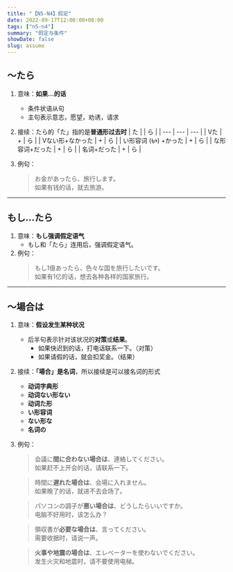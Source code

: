 ```yaml
---
title: "【N5-N4】假定"
date: 2022-09-17T12:00:00+08:00
tags: ["n5-n4"]
summary: "假定与条件"
showDate: false
slug: assume
---
```


## 〜たら
1. 意味：**如果...的话**
    - 条件状语从句
    - 主句表示意志，愿望，劝诱，请求

2. 接续：たら的「た」指的是**普通形过去时**
    | た |  | ら |
    | --- | --- | --- |
    | Vた | + | ら |
    | Vない形+なかった | + | ら |
    | い形容词 (~~い~~) +かった | + | ら |
    | な形容词+だった | + | ら |
    | 名词+だった | + | ら |
3. 例句：
    > お金があったら、旅行します。  
    如果有钱的话，就去旅游。

---
## もし...たら
1. 意味：**もし强调假定语气**
    - もし和「たら」连用后，强调假定语气。
2. 例句：
    > もし1億あったら、色々な国を旅行したいです。  
    如果有1亿的话，想去各种各样的国家旅行。

---
## 〜場合は
1. 意味：**假设发生某种状况**
	- 后半句表示针对该状况的**对策**或**结果**。
		- 如果快迟到的话，打电话联系一下。（对策）
		- 如果请假的话，就会扣奖金。（结果）
2. 接续：**「場合」是名词**，所以接续是可以接名词的形式
	- **动词字典形**
	- **动词ない形ない**
	- **动词た形**
	- **い形容词**
	- **ない形な**
	- **名词の**
2. 例句：
    > 会議に**間に合わない場合は**、連絡してください。  
     如果赶不上开会的话，请联系一下。

    > 時間に**遅れた場合は**、会場に入れません。  
     如果晚了的话，就进不去会场了。

    > パソコンの調子が**悪い場合は**、どうしたらいいですか。  
     电脑不好用时，该怎么办？

    > 領収書が**必要な場合は**、言ってください。  
     需要收据时，请说一声。

    > **火事や地震の場合は**、エレベーターを使わないでください。  
     发生火灾和地震时，请不要使用电梯。